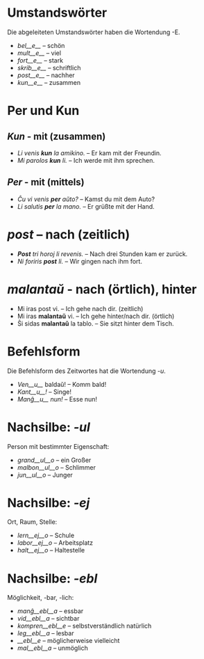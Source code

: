 # Umstandswörter

Die abgeleiteten Umstandswörter haben die Wortendung -E.

- *bel__e__*   – schön
- *mult__e__*  – viel
- *fort__e__*  – stark
- *skrib__e__* – schriftlich
- *post__e__*  – nachher
- *kun__e__*   – zusammen
 

# Per und Kun

## *Kun* - mit (zusammen)        

- *Li venis __kun__ la amikino.* – Er kam mit der Freundin.    
- *Mi parolos __kun__ li.*       – Ich werde mit ihm sprechen. 

## *Per* - mit (mittels)

- *Ĉu vi venis __per__ aŭto?*   – Kamst du mit dem Auto?
- *Li salutis __per__ la mano.* – Er grüßte mit der Hand.


# *post* – nach (zeitlich)

- *__Post__ tri horoj li revenis.* – Nach drei Stunden kam er zurück.
- *Ni foriris __post__ li.* – Wir gingen nach ihm fort.

 

# *malantaŭ* - nach (örtlich), hinter

- Mi iras post vi. – Ich gehe nach dir. (zeitlich)
- Mi iras __malantaŭ__ vi. – Ich gehe hinter/nach dir. (örtlich)
- Ŝi sidas __malantaŭ__ la tablo. – Sie sitzt hinter dem Tisch.

 

# Befehlsform

Die Befehlsform des Zeitwortes hat die Wortendung *-u*.

- *Ven__u__* baldaŭ! – Komm bald!
- *Kant__u__!*       – Singe!
- *Manĝ__u__ nun!*   – Esse nun!

 

# Nachsilbe: *-ul*

Person mit bestimmter Eigenschaft:

- *grand__ul__o*  – ein Großer
- *malbon__ul__o* – Schlimmer
- *jun__ul__o*    – Junger

 

# Nachsilbe: *-ej*

Ort, Raum, Stelle:

- *lern__ej__o* – Schule
- *labor__ej__o* – Arbeitsplatz
- *halt__ej__o* – Haltestelle

 

# Nachsilbe: *-ebl*

Möglichkeit, -bar, -lich:

- *manĝ__ebl__a* – essbar
- *vid__ebl__a* – sichtbar
- *kompren__ebl__e* – selbstverständlich
natürlich
- *leg__ebl__a* – lesbar
- *__ebl__e* – möglicherweise
vielleicht
- *mal__ebl__a* – unmöglich

 
